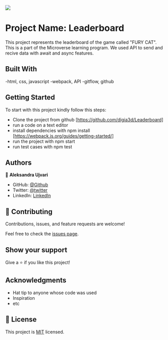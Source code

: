 ![](https://img.shields.io/badge/Microverse-blueviolet)

# Project Name: Leaderboard

This project represents the leaderboard of the game called "FURY CAT". This is a part of the Microverse learning program. We used API to send and recive data with await and async features.


## Built With

-html, css, javascript
-webpack, API
-gitflow, github


## Getting Started

To start with this project kindly follow this steps:
  - Clone the project from github [https://github.com/digia3d/Leaderboard]
  - run a code on a text editor
  - install dependencies with npm install [https://webpack.js.org/guides/getting-started/]
  - run the project with npm start
  - run test cases with npm test
  
## Authors


👤 **Aleksandra Ujvari**

- GitHub: [@Github](https://github.com/digia3d)
- Twitter: [@twitter](https://twitter.com/ujvari65)
- LinkedIn: [LinkedIn](https://www.linkedin.com/in/aleksandra-ujvari-85235a210/)


## 🤝 Contributing

Contributions, issues, and feature requests are welcome!

Feel free to check the [issues page](../../issues/).

## Show your support

Give a ⭐️ if you like this project!

## Acknowledgments

- Hat tip to anyone whose code was used
- Inspiration
- etc

## 📝 License

This project is [MIT](./MIT.md) licensed.
